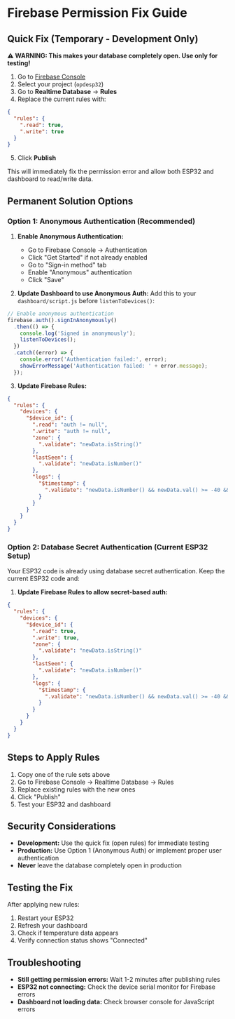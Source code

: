 # Firebase Permission Fix Guide

## Quick Fix (Temporary - Development Only)

**⚠️ WARNING: This makes your database completely open. Use only for testing!**

1. Go to [Firebase Console](https://console.firebase.google.com/)
2. Select your project (`opdesp32`)
3. Go to **Realtime Database** → **Rules**
4. Replace the current rules with:

```json
{
  "rules": {
    ".read": true,
    ".write": true
  }
}
```

5. Click **Publish**

This will immediately fix the permission error and allow both ESP32 and dashboard to read/write data.

## Permanent Solution Options

### Option 1: Anonymous Authentication (Recommended)

1. **Enable Anonymous Authentication:**
   - Go to Firebase Console → Authentication
   - Click "Get Started" if not already enabled
   - Go to "Sign-in method" tab
   - Enable "Anonymous" authentication
   - Click "Save"

2. **Update Dashboard to use Anonymous Auth:**
   Add this to your `dashboard/script.js` before `listenToDevices()`:

```javascript
// Enable anonymous authentication
firebase.auth().signInAnonymously()
  .then(() => {
    console.log('Signed in anonymously');
    listenToDevices();
  })
  .catch((error) => {
    console.error('Authentication failed:', error);
    showErrorMessage('Authentication failed: ' + error.message);
  });
```

3. **Update Firebase Rules:**
```json
{
  "rules": {
    "devices": {
      "$device_id": {
        ".read": "auth != null",
        ".write": "auth != null",
        "zone": {
          ".validate": "newData.isString()"
        },
        "lastSeen": {
          ".validate": "newData.isNumber()"
        },
        "logs": {
          "$timestamp": {
            ".validate": "newData.isNumber() && newData.val() >= -40 && newData.val() <= 125"
          }
        }
      }
    }
  }
}
```

### Option 2: Database Secret Authentication (Current ESP32 Setup)

Your ESP32 code is already using database secret authentication. Keep the current ESP32 code and:

1. **Update Firebase Rules to allow secret-based auth:**
```json
{
  "rules": {
    "devices": {
      "$device_id": {
        ".read": true,
        ".write": true,
        "zone": {
          ".validate": "newData.isString()"
        },
        "lastSeen": {
          ".validate": "newData.isNumber()"
        },
        "logs": {
          "$timestamp": {
            ".validate": "newData.isNumber() && newData.val() >= -40 && newData.val() <= 125"
          }
        }
      }
    }
  }
}
```

## Steps to Apply Rules

1. Copy one of the rule sets above
2. Go to Firebase Console → Realtime Database → Rules
3. Replace existing rules with the new ones
4. Click "Publish"
5. Test your ESP32 and dashboard

## Security Considerations

- **Development:** Use the quick fix (open rules) for immediate testing
- **Production:** Use Option 1 (Anonymous Auth) or implement proper user authentication
- **Never** leave the database completely open in production

## Testing the Fix

After applying new rules:
1. Restart your ESP32
2. Refresh your dashboard
3. Check if temperature data appears
4. Verify connection status shows "Connected"

## Troubleshooting

- **Still getting permission errors:** Wait 1-2 minutes after publishing rules
- **ESP32 not connecting:** Check the device serial monitor for Firebase errors
- **Dashboard not loading data:** Check browser console for JavaScript errors

